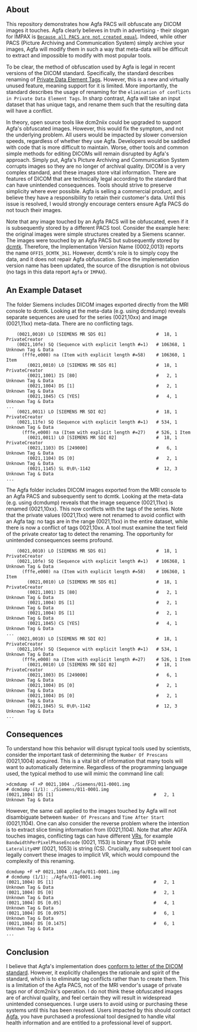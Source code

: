 ## About

This repository demonstrates how Agfa PACS will obfuscate any DICOM images it touches. Agfa clearly believes in truth in advertising - their slogan for IMPAX is [`Because all PACS are not created equal`](http://www.agfahealthcare.com/he/germany/de/binaries/IMPAX_6_tcm602-90706.pdf). Indeed, while other PACS (Picture Archiving and Communication System) simply archive your images, Agfa will modify them in such a way that meta-data will be difficult to extract and impossible to modify with most popular tools. 

To be clear, the method of obfuscation used by Agfa is legal in recent versions of the DICOM standard. Specifically, the standard describes renaming of [Private Data Element Tags](http://dicom.nema.org/medical/dicom/current/output/chtml/part05/sect_7.8.html). However, this is a new and virtually unused feature, meaning support for it is limited. More importantly, the standard describes the usage of renaming for the `elimination of conflicts in Private Data Element Tags`. In sharp contrast, Agfa will take an input dataset that has unique tags, and rename them such that the resulting data will have a conflict. 

In theory, open source tools like dcm2niix could be upgraded to support Agfa's obfuscated images. However, this would fix the symptom, and not the underlying problem. All users would be impacted by slower conversion speeds, regardless of whether they use Agfa. Developers would be saddled with code that is more difficult to maintain. Worse, other tools and common simple methods for editing DICOMs will remain disrupted by Agfa's approach. Simply put, Agfa's Picture Archiving and Communication System corrupts images so they are no longer of archival quality. DICOM is a very complex standard, and these images store vital information. There are features of DICOM that are technically legal according to the standard that can have unintended consequences. Tools should strive to preserve simplicity where ever possible. Agfa is selling a commercial product, and I believe they have a responsibility to retain their customer's data. Until this issue is resolved, I would strongly encourage centers ensure Agfa PACS do not touch their images. 

Note that any image touched by an Agfa PACS will be obfuscated, even if it is subsequently stored by a different PACS tool. Consider the example here: the original images were simple structures created by a Siemens scanner. The images were touched by an Agfa PACS but subsequently stored by [dcmtk](https://dicom.offis.de/dcmtk.php.en). Therefore, the Implementation Version Name (0002,0013) reports the name `OFFIS_DCMTK_361`. However, dcmtk's role is to simply copy the data, and it does not repair Agfa obfuscation. Since the implementation version name has been updated, the source of the disruption is not obvious (no tags in this data report `Agfa` or `IMPAX`).

## An Example Dataset

The folder Siemens includes DICOM images exported directly from the MRI console to dcmtk. Looking at the meta-data (e.g. using dcmdump) reveals separate sequences are used for the series (0021,10xx) and image (0021,11xx) meta-data. There are no conflicting tags.

```
    (0021,0010) LO [SIEMENS MR SDS 01]                   #  18, 1 PrivateCreator
    (0021,10fe) SQ (Sequence with explicit length #=1)   # 106368, 1 Unknown Tag & Data
      (fffe,e000) na (Item with explicit length #=58)    # 106360, 1 Item
        (0021,0010) LO [SIEMENS MR SDS 01]               #  18, 1 PrivateCreator
        (0021,1001) IS [80]                              #   2, 1 Unknown Tag & Data
        (0021,1004) DS [1]                               #   2, 1 Unknown Tag & Data
        (0021,1045) CS [YES]                             #   4, 1 Unknown Tag & Data 
...
    (0021,0011) LO [SIEMENS MR SDI 02]                   #  18, 1 PrivateCreator
    (0021,11fe) SQ (Sequence with explicit length #=1)   # 534, 1 Unknown Tag & Data
      (fffe,e000) na (Item with explicit length #=27)    # 526, 1 Item
        (0021,0011) LO [SIEMENS MR SDI 02]               #  18, 1 PrivateCreator
        (0021,1103) DS [249000]                          #   6, 1 Unknown Tag & Data
        (0021,1104) DS [0]                               #   2, 1 Unknown Tag & Data
        (0021,1145) SL 0\0\-1142                         #  12, 3 Unknown Tag & Data
...
``` 

The Agfa folder includes DICOM images exported from the MRI console to an Agfa PACS and subsequently sent to dcmtk. Looking at the meta-data (e.g. using dcmdump) reveals that the image sequence (0021,11xx) is renamed (0021,10xx). This now conflicts with the tags of the series. Note that the private values (0021,11xx) were not renamed to avoid conflict with an Agfa tag: no tags are in the range (0021,11xx) in the entire dataset, while there is now a conflict of tags 0021,10xx. A tool must examine the text field of the private creator tag to detect the renaming. The opportunity for unintended consequences seems profound.

``` 
    (0021,0010) LO [SIEMENS MR SDS 01]                   #  18, 1 PrivateCreator
    (0021,10fe) SQ (Sequence with explicit length #=1)   # 106368, 1 Unknown Tag & Data
      (fffe,e000) na (Item with explicit length #=58)    # 106360, 1 Item
        (0021,0010) LO [SIEMENS MR SDS 01]               #  18, 1 PrivateCreator
        (0021,1001) IS [80]                              #   2, 1 Unknown Tag & Data
        (0021,1004) DS [1]                               #   2, 1 Unknown Tag & Data
        (0021,1004) DS [1]                               #   2, 1 Unknown Tag & Data
        (0021,1045) CS [YES]                             #   4, 1 Unknown Tag & Data
...
    (0021,0010) LO [SIEMENS MR SDI 02]                   #  18, 1 PrivateCreator
    (0021,10fe) SQ (Sequence with explicit length #=1)   # 534, 1 Unknown Tag & Data
      (fffe,e000) na (Item with explicit length #=27)    # 526, 1 Item
        (0021,0010) LO [SIEMENS MR SDI 02]               #  18, 1 PrivateCreator
        (0021,1003) DS [249000]                          #   6, 1 Unknown Tag & Data
        (0021,1004) DS [0]                               #   2, 1 Unknown Tag & Data
        (0021,1004) DS [0]                               #   2, 1 Unknown Tag & Data
        (0021,1045) SL 0\0\-1142                         #  12, 3 Unknown Tag & Data
...
``` 

## Consequences

To understand how this behavior will disrupt typical tools used by scientists, consider the important task of determining the `Number Of Prescans` (0021,1004) acquired. This is a vital bit of information that many tools will want to automatically determine. Regardless of the programming language used, the typical method to use will mimic the command line call:

``` 
>dcmdump +F +P 0021,1004 ./Siemens/011-0001.img
# dcmdump (1/1): ./Siemens/011-0001.img
(0021,1004) DS [1]                                      #   2, 1 Unknown Tag & Data
```
However, the same call applied to the images touched by Agfa will not disambiguate between `Number Of Prescans` and `Time After Start` (0021,1104). One can also consider the reverse problem where the intention is to extract slice timing information from (0021,1104). Note that after AGFA touches images, conflicting tags can have different [VRs](http://dicom.nema.org/dicom/2013/output/chtml/part05/sect_6.2.html), for example `BandwidthPerPixelPhaseEncode` (0021, 1153) is binary float (FD) while `Laterality4MF` (0021, 1053) is string (CS). Crucially, any subsequent tool can legally convert these images to implicit VR, which would compound the complexity of this renaming.

``` 
dcmdump +F +P 0021,1004 ./Agfa/011-0001.img
# dcmdump (1/1): ./Agfa/011-0001.img
(0021,1004) DS [1]                                      #   2, 1 Unknown Tag & Data
(0021,1004) DS [0]                                      #   2, 1 Unknown Tag & Data
(0021,1004) DS [0.05]                                   #   4, 1 Unknown Tag & Data
(0021,1004) DS [0.0975]                                 #   6, 1 Unknown Tag & Data
(0021,1004) DS [0.1475]                                 #   6, 1 Unknown Tag & Data
...
``` 

## Conclusion

I believe that Agfa's implementation does [conform to letter of the DICOM standard](http://dicom.nema.org/medical/dicom/current/output/chtml/part05/sect_7.8.html). However, it explicitly challenges the rationale and spirit of the standard, which is to eliminate tag conflicts rather than to create them. This is a limitation of the Agfa PACS, not of the MRI vendor's usage of private tags nor of dcm2niix's operation. I do not think these obfuscated images are of archival quality, and feel certain they will result in widespread unintended consequences. I urge users to avoid using or purchasing these systems until this has been resolved. Users impacted by this should contact [Agfa](https://global.agfahealthcare.com/main/miscellaneous/interoperability/dicom_connectivity/), you have purchased a professional tool designed to handle vital health information and are entitled to a professional level of support.
